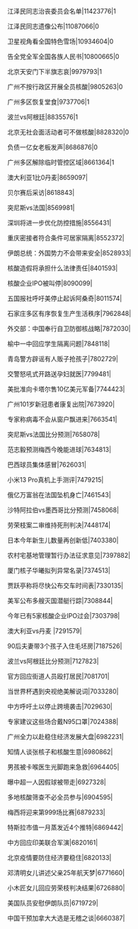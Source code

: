 江泽民同志治丧委员会名单|11423776|1

江泽民同志遗像公布|11087066|0

卫星视角看全国特色雪场|10934604|0

告全党全军全国各族人民书|10800665|0

北京天安门下半旗志哀|9979793|1

广州不按行政区开展全员核酸|9805263|0

广州多区恢复堂食|9737706|1

波兰vs阿根廷|8835576|1

北京无社会面活动者可不做核酸|8828320|0

负债一亿女老板发声|8686876|0

广州多区解除临时管控区域|8661364|1

澳大利亚1比0丹麦|8659097|

贝尔赛后采访|8618843|

突尼斯vs法国|8569981|

深圳将进一步优化防控措施|8556431|

重庆密接者符合条件可居家隔离|8552372|

伊朗总统：外国势力不会带来安全|8528933|

核酸造假将承担什么法律责任|8401593|

核酸企业IPO被叫停|8090099|

五国报社呼吁美停止起诉阿桑奇|8011574|

石家庄多区有序恢复生产生活秩序|7962848|

外交部：中国奉行自卫防御核战略|7872030|

榆中一中回应学生隔离问题|7848118|

青岛警方辟谣有人贩子抢孩子|7802729|

交警怒吼式开路送孕妇就医|7799481|

美批准向卡塔尔售10亿美元军备|7744423|

广州101岁新冠患者康复出院|7673920|

专家称病毒不会从窗户飘进来|7663541|

突尼斯vs法国比分预测|7658078|

范志毅预测梅西今晚能进球|7634813|

巴西球员集体感冒|7626031|

小米13 Pro真机上手测评|7479215|

俄亿万富翁在法国坠机身亡|7461543|

沙特阿拉伯vs墨西哥比分预测|7458068|

劳荣枝案二审维持死刑判决|7448174|

日本今年新生儿数量再创新低|7403380|

农村宅基地管理暂行办法征求意见|7397882|

厦门核子华曦拟列异常名录|7374513|

贾跃亭称将尽快公布交车时间表|7330135|

美军公布多艘灭国潜艇行踪|7308844|

今年已有5家核酸企业IPO过会|7303798|

澳大利亚vs丹麦 ​|7291579|

90后夫妻带3个孩子入住毛坯房|7187526|

波兰vs阿根廷比分预测|7127823|

官方回应街道人员殴打居民|7081701|

当世界杯遇到央视绝美解说词|7033280|

中方呼吁土以停止跨境袭击|7029630|

专家建议这些场合戴N95口罩|7024388|

广州全力以赴稳住经济发展大盘|6982231|

知情人谈张核子和核酸生意|6980862|

男孩被卡喉医生光脚跑来急救|6964405|

曝中超一人因假球被带走|6927328|

多地核酸筛查不必全员参与|6904595|

梅西将迎来第999场比赛|6879233|

特斯拉市值一月蒸发近4个推特|6869442|

中方回应印美联合军演|6820161|

北京疫情要防住经济要稳住|6820133|

邓清明女儿讲述父亲25年航天梦|6771660|

小木匠女儿回应劳荣枝判决结果|6726880|

美国队员安慰伊朗队员|6719729|

中国干预加拿大大选是无稽之谈|6660387|

